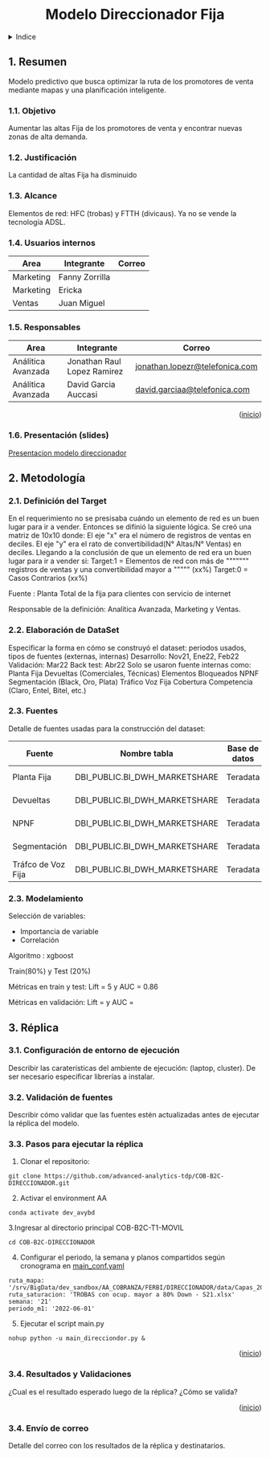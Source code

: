 <div id="top"></div>
<!-- PROJECT LOGO -->
<br />
<div>
  <h1 align="center">Modelo Direccionador Fija</h1> 
  </p>
</div>


<!-- Indice -->
<details>
  <summary>Indice</summary>
  <ol>
    <li>
      <a href="#resumen">Resumen</a>
      <ul>
        <li><a href="#objetivo">Objetivo</a></li>
      </ul>
    </li>
    <li>
      <a href="#metodologia">Metodología</a>
      <ul>
        <li><a href="#target">Definición del Target</a></li>
        <li><a href="#dataset">Elaboración del Dataset</a></li>
        <li><a href="#fuentes">Fuentes</a></li>
        <li><a href="#modelo">Modelamiento</a></li>
      </ul>
    </li>
    <li><a href="#replica">Réplica</a></li> 
    <ul>
        <li><a href="#entorno">Configuración de entorno</a></li>
        <li><a href="#validacion-fuentes">Validación de fuentes</a></li>
        <li><a href="#ejecutar-replica">Ejecutar réplica</a></li>
        <li><a href="#resultados">Resultados y validaciones</a></li>
        <li><a href="#correo">Correo</a></li>
    </ul>
  </ol>
</details>

<div id="resumen"></div>

## 1. Resumen

Modelo predictivo que busca optimizar la ruta de los promotores de venta mediante mapas y una planificación inteligente.
### 1.1. Objetivo
Aumentar las altas Fija de los promotores de venta y encontrar nuevas zonas de alta demanda.
### 1.2. Justificación
La cantidad de altas Fija ha disminuido
### 1.3. Alcance
Elementos de red: HFC (trobas) y FTTH (divicaus). Ya no se vende la tecnología ADSL.
### 1.4. Usuarios internos

|Area| Integrante| Correo |
|---|---|---|
|Marketing|Fanny Zorrilla|
|Marketing|Ericka|
|Ventas|Juan Miguel|

### 1.5. Responsables

|Area| Integrante| Correo |
|---|---|---|
|Análitica Avanzada|Jonathan Raul Lopez Ramirez	|jonathan.lopezr@telefonica.com
|Análitica Avanzada|David Garcia Auccasi|david.garciaa@telefonica.com
<p align="right">(<a href="#top">inicio</a>)</p>

### 1.6. Presentación (slides) 

[Presentacion modelo direccionador](https://github.com/ownmate15/COD-B2C-DIRECCIONAOR-FIJA/blob/main/Replica/PPT_Direccionador_modelo.pptx)

<div id="metodologia"></div>

## 2. Metodología

<div id="target"></div>

### 2.1. Definición del Target
En el requerimiento no se presisaba cuándo un elemento de red es un buen lugar para ir a vender. Entonces se difinió la siguiente lógica.
Se creó una matriz de 10x10 donde:
  El eje "x" era el número de registros de ventas en deciles.
  El eje "y" era el rato de convertibilidad(N° Altas/N° Ventas) en deciles.
Llegando a la conclusión de que un elemento de red era un buen lugar para ir a vender si:
  Target:1 = Elementos de red con más de """"""" registros de ventas y una convertibilidad mayor a """"" (xx%)
  Target:0 = Casos Contrarios (xx%)
  
Fuente : Planta Total de la fija para clientes con servicio de internet

Responsable de la definición: Analítica Avanzada, Marketing y Ventas.

<div id="dataset"></div>

### 2.2. Elaboración de DataSet
Especificar la forma en cómo se construyó el dataset: periodos usados, tipos de fuentes (externas, internas)
Desarrollo: Nov21, Ene22, Feb22
Validación: Mar22
Back test: Abr22
Solo se usaron fuente internas como:
  Planta Fija
  Devueltas (Comerciales, Técnicas)
  Elementos Bloqueados
  NPNF
  Segmentación (Black, Oro, Plata)
  Tráfico Voz Fija
  Cobertura Competencia (Claro, Entel, Bitel, etc.)

<div id="fuentes"></div>

### 2.3. Fuentes 
Detalle de fuentes usadas para la construcción del dataset:

| Fuente | Nombre tabla | Base de datos | Responsable | Recurrencia | Actualización |
| ------ | ----------- | ----------- | ----------- | ----------- | ----------- |
| Planta Fija | DBI_PUBLIC.BI_DWH_MARKETSHARE | Teradata | Jordy Reateguí | Mensual | 12 cada mes |
| Devueltas | DBI_PUBLIC.BI_DWH_MARKETSHARE | Teradata | Jordy Reateguí | Mensual | 12 cada mes |
| NPNF | DBI_PUBLIC.BI_DWH_MARKETSHARE | Teradata | Jordy Reateguí | Mensual | 12 cada mes |
| Segmentación | DBI_PUBLIC.BI_DWH_MARKETSHARE | Teradata | Jordy Reateguí | Mensual | 12 cada mes |
| Tráfco de Voz Fija | DBI_PUBLIC.BI_DWH_MARKETSHARE | Teradata | Jordy Reateguí | Mensual | 12 cada mes | 

<div id="modelo"></div>

### 2.3. Modelamiento

Selección de variables:
  - Importancia de variable
  - Correlación

Algoritmo : xgboost

Train(80%) y Test (20%)

Métricas en train y test: Lift = 5 y AUC = 0.86

Métricas en validación: Lift =  y AUC = 

<div id="replica"></div>

## 3. Réplica

<div id="entorno"></div>

### 3.1. Configuración de entorno de ejecución
Describir las caraterísticas del ambiente de ejecución: (laptop, cluster). De ser necesario especificar librerías a instalar.

<div id="validacion-fuentes"></div>

### 3.2. Validación de fuentes
Describir cómo validar que las fuentes estén actualizadas antes de ejecutar la réplica del modelo.

<div id="ejecutar-replica"></div>

### 3.3. Pasos para ejecutar la réplica
  1.  Clonar el repositorio:
  
    git clone https://github.com/advanced-analytics-tdp/COB-B2C-DIRECCIONADOR.git
  
  2.  Activar el environment AA
  
    conda activate dev_avybd
  
  3.Ingresar al directorio principal COB-B2C-T1-MOVIL
  
    cd COB-B2C-DIRECCIONADOR
  
  4.  Configurar el periodo, la semana y planos compartidos según cronograma en [main_conf.yaml](https://github.com/ownmate15/COD-B2C-DIRECCIONAOR-FIJA/blob/main/Replica/main_conf_direccionador.yaml)
   
    ruta_mapa: '/srv/BigData/dev_sandbox/AA_COBRANZA/FERBI/DIRECCIONADOR/data/Capas_20220504.gdb'
    ruta_saturacion: 'TROBAS con ocup. mayor a 80% Down - S21.xlsx'
    semana: '21'
    periodo_m1: '2022-06-01'
  
  5.  Ejecutar el script main.py
  
    nohup python -u main_direcciondor.py &


<p align="right">(<a href="#top">inicio</a>)</p>

<div id="resultados"></div>

### 3.4. Resultados y Validaciones

¿Cual es el resultado esperado luego de la réplica? ¿Cómo se valida?

<p align="right">(<a href="#top">inicio</a>)</p>

<div id="correo"></div>

### 3.4. Envío de correo

Detalle del correo con los resultados de la réplica y destinatarios.
